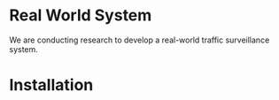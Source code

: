 # Real World System

We are conducting research to develop a real-world traffic surveillance system.

# Installation
